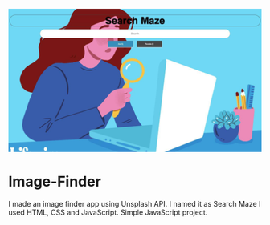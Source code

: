 ![Search Maze](images/SearchMaze.jpeg)

# Image-Finder
I made an image finder app using Unsplash API. I named it as Search Maze I used HTML, CSS and JavaScript. Simple JavaScript project.
